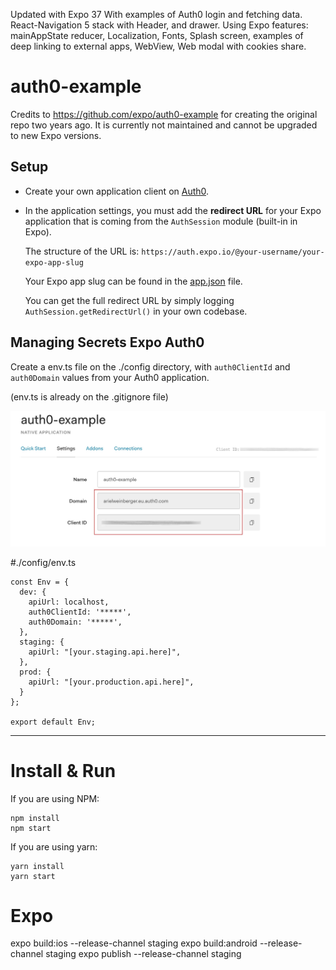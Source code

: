 Updated with Expo 37
With examples of Auth0 login and fetching data.
React-Navigation 5 stack with Header, and drawer.
Using Expo features: mainAppState reducer, Localization, Fonts, Splash screen, examples of deep linking to external apps, WebView, Web modal with cookies share.

# auth0-example
Credits to https://github.com/expo/auth0-example for creating the original repo two years ago. It is currently not maintained and cannot be upgraded to new Expo versions.

## Setup
* Create your own application client on [Auth0](https://auth0.com).
* In the application settings, you must add the **redirect URL** for your Expo application that is coming from the `AuthSession` module (built-in in Expo).

  The structure of the URL is:
  `https://auth.expo.io/@your-username/your-expo-app-slug`

  Your Expo app slug can be found in the [app.json](app.json) file.

  You can get the full redirect URL by simply logging `AuthSession.getRedirectUrl()` in your own codebase.

## Managing Secrets Expo Auth0
Create a env.ts file on the ./config directory, with `auth0ClientId` and `auth0Domain` values from your Auth0 application. 

(env.ts is already on the .gitignore file)

![Application Settings](images/image-1.jpeg)

#./config/env.ts 
```
const Env = {
  dev: {
    apiUrl: localhost,
    auth0ClientId: '*****',
    auth0Domain: '*****',
  },
  staging: {
    apiUrl: "[your.staging.api.here]",
  },
  prod: {
    apiUrl: "[your.production.api.here]",
  }
};

export default Env;
```

________________________

# Install & Run
If you are using NPM:
```
npm install
npm start
```

If you are using yarn:
```
yarn install
yarn start
```



# Expo
expo build:ios --release-channel staging
expo build:android --release-channel staging
expo publish --release-channel staging

